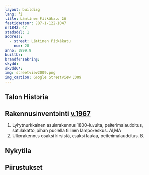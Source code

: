 ```yaml
---
layout: building
lang: fi
title: Läntinen Pitkäkatu 28
fastighetsnr: 287-1-122-1047
nr1842: 47
stadsdel: 1
address:
  - street: Läntinen Pitkäkatu
    num: 28
anno: 1899.9
builtby:
brandforsakring:
skydd:
skydd67:
img: streetview2009.png
img_caption: Google Streetview 2009
---
```


## Talon Historia


## Rakennusinventointi <a href="/sources/keinanen_karki.pdf">v.1967</a>
1. Lyhytnurkkainen asuinrakennus 1800-luvulta, peiterimalaudoitus, satulakatto, pihan puolella tiilinen lämpökeskus. AI,MA
2. Ulkorakennus osaksi hirsistä, osaksi lautaa, peiterimalaudoitus. B.


## Nykytila


## Piirustukset
